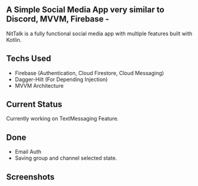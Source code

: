 ## A Simple Social Media App very similar to Discord, MVVM, Firebase -
NitTalk is a fully functional social media app with multiple features built with Kotlin.

## Techs Used
- Firebase (Authentication, Cloud Firestore, Cloud Messaging)
- Dagger-Hilt (For Depending Injection)
- MVVM Architecture


## Current Status
Currently working on TextMessaging Feature.

## Done
- Email Auth
- Saving group and channel selected state.

## Screenshots
